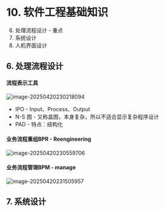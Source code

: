 # 10. 软件工程基础知识

6. 处理流程设计 - 重点
7. 系统设计
8. 人机界面设计



## 6. 处理流程设计

#### 流程表示工具

![image-20250420230218094](/Users/wplay/2025/senior_software_infra_docs/文老师/基础/assets//image-20250420230218094.png)

- IPO - Input、Process、Output
- N-S 图 - 又称盒图，本身复杂，所以不适合显示复杂程序设计
- PAD - 特点：结构化



#### 业务流程重组BPR - Reengineering

![image-20250420230559706](/Users/wplay/2025/senior_software_infra_docs/文老师/基础/assets//image-20250420230559706.png)

 #### 业务流程管理BPM - manage

![image-20250420231505957](/Users/wplay/2025/senior_software_infra_docs/文老师/基础/assets//image-20250420231505957.png)



## 7. 系统设计

